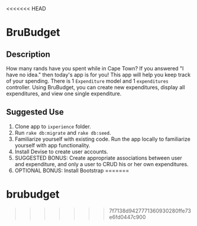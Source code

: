 <<<<<<< HEAD
# BruBudget
## Description
How many rands have you spent while in Cape Town? If you answered "I have no idea." then today's app is for you! This app will help you keep track of your spending. There is 1 `Expenditure` model and 1 `expenditures` controller. Using BruBudget, you can create new expenditures, display all expenditures, and view one single expenditure.

## Suggested Use
1. Clone app to `ixperience` folder.
2. Run `rake db:migrate` and `rake db:seed`.
3. Familiarize yourself with existing code. Run the app locally to familiarize yourself with app functionality.
4. Install Devise to create user accounts.
5. SUGGESTED BONUS: Create appropriate associations between user and expenditure, and only a user to CRUD his or her own expenditures.
6. OPTIONAL BONUS: Install Bootstrap
=======
# brubudget
>>>>>>> 7f7138d9427771360930280ffe73e6fd0447c900
